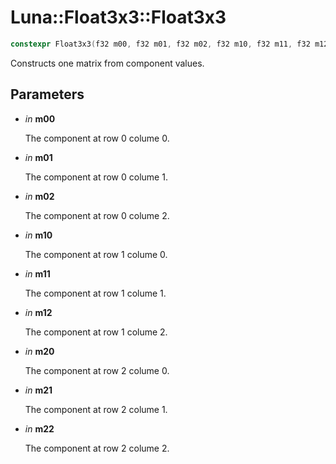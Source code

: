 # Luna::Float3x3::Float3x3

```c++
constexpr Float3x3(f32 m00, f32 m01, f32 m02, f32 m10, f32 m11, f32 m12, f32 m20, f32 m21, f32 m22)
```

Constructs one matrix from component values. 



## Parameters
* *in* **m00**

    The component at row 0 colume 0. 

* *in* **m01**

    The component at row 0 colume 1. 

* *in* **m02**

    The component at row 0 colume 2. 

* *in* **m10**

    The component at row 1 colume 0. 

* *in* **m11**

    The component at row 1 colume 1. 

* *in* **m12**

    The component at row 1 colume 2. 

* *in* **m20**

    The component at row 2 colume 0. 

* *in* **m21**

    The component at row 2 colume 1. 

* *in* **m22**

    The component at row 2 colume 2. 

